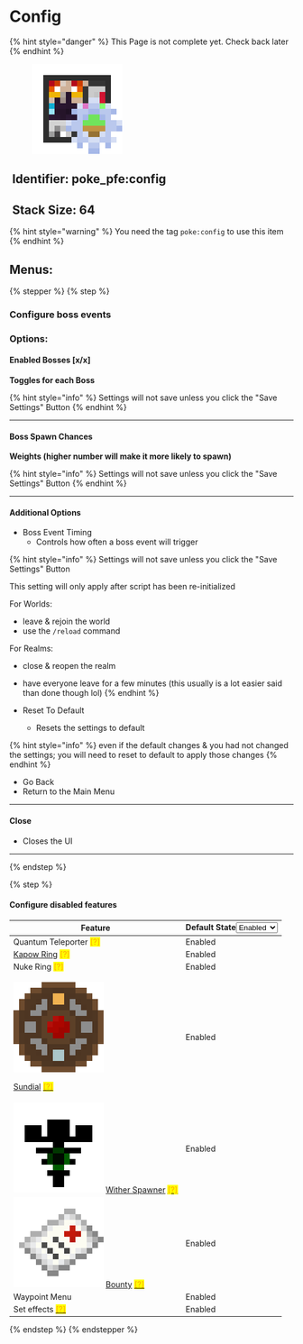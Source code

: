 # Config

{% hint style="danger" %}
This Page is not complete yet. Check back later
{% endhint %}

<figure><img src="https://github.com/ItsMePok/PFE/blob/wikiAssets/wikiMain/boss_event_config.png?raw=true" alt=""><figcaption></figcaption></figure>

## <img src="https://minecraft.wiki/images/Name_Tag_JE2_BE2.png?cbdc1" alt="" data-size="line"> Identifier: **poke\_pfe:config** <a href="#identifier" id="identifier"></a>

## <img src="https://minecraft.wiki/images/Light_Gray_Bundle_JE1_BE1.png?b552e" alt="" data-size="line"> Stack Size: 64

{% hint style="warning" %}
You need the tag `poke:config` to use this item
{% endhint %}

## Menus:

{% stepper %}
{% step %}
### Configure boss events

### Options:

#### Enabled Bosses \[x/x]

**Toggles for each Boss**

{% hint style="info" %}
Settings will not save unless you click the "Save Settings" Button
{% endhint %}

***

#### Boss Spawn Chances

**Weights (higher number will make it more likely to spawn)**

{% hint style="info" %}
Settings will not save unless you click the "Save Settings" Button
{% endhint %}

***

#### Additional Options

* Boss Event Timing
  * Controls how often a boss event will trigger

{% hint style="info" %}
Settings will not save unless you click the "Save Settings" Button

This setting will only apply after script has been re-initialized

For Worlds:

* leave & rejoin the world
* use the `/reload` command

For Realms:

* close & reopen the realm
* have everyone leave for a few minutes (this usually is a lot easier said than done though lol)
{% endhint %}

* Reset To Default
  * Resets the settings to default

{% hint style="info" %}
even if the default changes & you had not changed the settings; you will need to reset to default to apply those changes
{% endhint %}

* Go Back
* Return to the Main Menu

***

#### Close

* Closes the UI

***
{% endstep %}

{% step %}
#### Configure disabled features

<table><thead><tr><th>Feature</th><th>Default State<select><option value="gwaK5qxnWKzC" label="Enabled" color="blue"></option><option value="kAvPOxtpwdzV" label="Disabled" color="blue"></option></select></th></tr></thead><tbody><tr><td>Quantum Teleporter <mark style="color:orange;">[?]</mark></td><td><span data-option="gwaK5qxnWKzC">Enabled</span></td></tr><tr><td><a href="../tools/rings/kapow-ring.md">Kapow Ring</a> <mark style="color:orange;">[?]</mark></td><td><span data-option="gwaK5qxnWKzC">Enabled</span></td></tr><tr><td>Nuke Ring <mark style="color:orange;">[?]</mark></td><td><span data-option="gwaK5qxnWKzC">Enabled</span></td></tr><tr><td><p><picture><source srcset="https://github.com/ItsMePok/PFE/blob/wikiAssets/wikiMain/sundial_5.png?raw=true" media="(prefers-color-scheme: dark)"><img src="https://github.com/ItsMePok/PFE/blob/wikiAssets/wikiMain/sundial_1.png?raw=true" alt="Sundial." data-size="line"></picture></p><p> <a href="../tools/misc/sundial.md">Sundial</a> <a data-footnote-ref href="#user-content-fn-1"><mark style="color:orange;">[?]</mark></a></p></td><td><span data-option="gwaK5qxnWKzC">Enabled</span></td></tr><tr><td><img src="https://github.com/ItsMePok/PFE/blob/wikiAssets/wikiMain/wither_spawner.png?raw=true" alt="Wither Spawner." data-size="line"> <a href="../mobs/bosses/wither-spawner.md">Wither Spawner</a> <a data-footnote-ref href="#user-content-fn-2"><mark style="color:orange;">[?]</mark></a></td><td><span data-option="gwaK5qxnWKzC">Enabled</span></td></tr><tr><td><img src="https://github.com/ItsMePok/PFE/blob/wikiAssets/wikiMain/bounty.png?raw=true" alt="Bounty." data-size="line"> <a href="../items/misc/boss-event-bounty.md">Bounty</a> <a data-footnote-ref href="#user-content-fn-3"><mark style="color:orange;">[?]</mark></a></td><td><span data-option="gwaK5qxnWKzC">Enabled</span></td></tr><tr><td>Waypoint Menu</td><td><span data-option="gwaK5qxnWKzC">Enabled</span></td></tr><tr><td>Set effects <a data-footnote-ref href="#user-content-fn-4"><mark style="color:orange;">[?]</mark></a></td><td><span data-option="gwaK5qxnWKzC">Enabled</span></td></tr></tbody></table>
{% endstep %}
{% endstepper %}

[^1]: Disabling this will prevent the sundial from changing the time

    **The Sundial can still be obtained but will not functional**

[^2]: Disabling this will prevent the player from using this to spawn a [Wither](https://minecraft.wiki/w/Wither)

    **The Wither Spawner will still be obtainable but will not be functional**

[^3]: Disabling this will prevent players from manually starting a boss event using a Bounty

    Boss events can still occur if enabled within the other settings this just disables the bounty from being used

    The Bounty will still be obtainable but will not function

[^4]: Disabled this will prevent equipment from triggering its set effects

    This only applies to things from PFE & other Add-Ons that use the system from PFE
